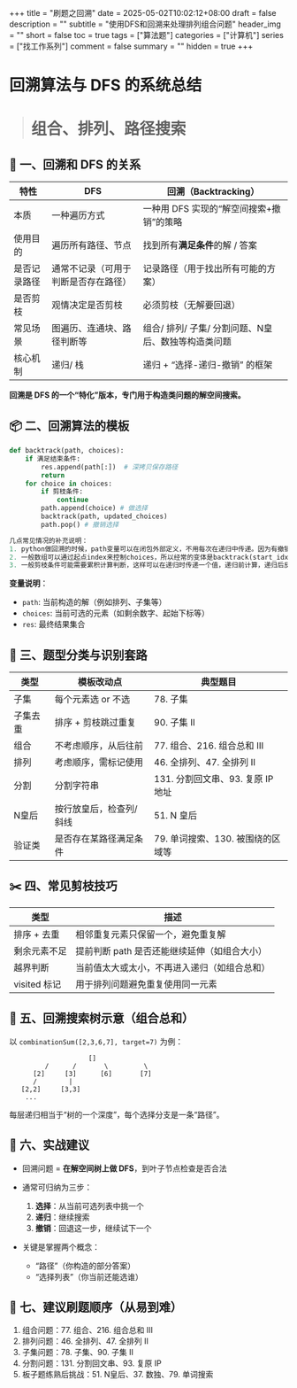 +++
title = "刷题之回溯"
date = 2025-05-02T10:02:12+08:00
draft = false
description = ""
subtitle = "使用DFS和回溯来处理排列组合问题"
header_img = ""
short = false
toc = true
tags = ["算法题"]
categories = ["计算机"]
series = ["找工作系列"]
comment = false
summary = ""
hidden = true
+++

# 回溯算法与 DFS 的系统总结

> # 组合、排列、路径搜索

## 🧠 一、回溯和 DFS 的关系

| 特性     | DFS                | 回溯（Backtracking）              |
| ------ | ------------------ | ----------------------------- |
| 本质     | 一种遍历方式             | 一种用 DFS 实现的“解空间搜索+撤销”的策略      |
| 使用目的   | 遍历所有路径、节点          | 找到所有**满足条件**的解 / 答案           |
| 是否记录路径 | 通常不记录（可用于判断是否存在路径） | 记录路径（用于找出所有可能的方案）             |
| 是否剪枝   | 观情决定是否剪枝           | 必须剪枝（无解要回退）                   |
| 常见场景   | 图遍历、连通块、路径判断等      | 组合/ 排列/ 子集/ 分割问题、N皇后、数独等构造类问题 |
| 核心机制   | 递归/ 栈              | 递归 + “选择-递归-撤销” 的框架           |

**回溯是 DFS 的一个“特化”版本，专门用于构造类问题的解空间搜索。**

## 📦 二、回溯算法的模板

```python
def backtrack(path, choices):
    if 满足结束条件:
        res.append(path[:])  # 深拷贝保存路径
        return
    for choice in choices:
        if 剪枝条件:
            continue
        path.append(choice) # 做选择
        backtrack(path, updated_choices)
        path.pop() # 撤销选择

几点常见情况的补充说明：
1. python做回溯的时候，path变量可以在闭包外部定义，不用每次在递归中传递。因为有撤销选择时path的pop()操作和进入递归时path[:]深拷贝来保证没问题。
2. 一般数组可以通过起点index来控制choices，所以经常的变体是backtrack(start_idx), backtrack(cur_idx + 1)就一个变量参与递归就够了。
3. 一般剪枝条件可能需要累积计算判断，这样可以在递归时传递一个值，递归前计算，递归后反向计算。一般就是求和之类的。
```

**变量说明**：

* `path`: 当前构造的解（例如排列、子集等）
* `choices`: 当前可选的元素（如剩余数字、起始下标等）
* `res`: 最终结果集合

## 🌟 三、题型分类与识别套路

| 类型   | 模板改动点        | 典型题目                    |
| ---- | ------------ | ----------------------- |
| 子集   | 每个元素选 or 不选  | 78. 子集                  |
| 子集去重 | 排序 + 剪枝跳过重复  | 90. 子集 II               |
| 组合   | 不考虑顺序，从后往前   | 77. 组合、216. 组合总和 III    |
| 排列   | 考虑顺序，需标记使用   | 46. 全排列、47. 全排列 II      |
| 分割   | 分割字符串        | 131. 分割回文串、93. 复原 IP 地址 |
| N皇后  | 按行放皇后，检查列/斜线 | 51. N 皇后                |
| 验证类  | 是否存在某路径满足条件  | 79. 单词搜索、130. 被围绕的区域等   |


## ✂️ 四、常见剪枝技巧

| 类型         | 描述                        |
| ---------- | ------------------------- |
| 排序 + 去重    | 相邻重复元素只保留一个，避免重复解         |
| 剩余元素不足     | 提前判断 path 是否还能继续延伸（如组合大小） |
| 越界判断       | 当前值太大或太小，不再进入递归（如组合总和）    |
| visited 标记 | 用于排列问题避免重复使用同一元素          |


## 🌲 五、回溯搜索树示意（组合总和）

以 `combinationSum([2,3,6,7], target=7)` 为例：

```
                    []
         /      /       \         \
      [2]     [3]      [6]       [7]
      /        |
   [2,2]     [3,3]
    ...
```

每层递归相当于“树的一个深度”，每个选择分支是一条“路径”。

## 📌 六、实战建议

* 回溯问题 = **在解空间树上做 DFS**，到叶子节点检查是否合法

* 通常可归纳为三步：

  1. **选择**：从当前可选列表中挑一个
  2. **递归**：继续搜索
  3. **撤销**：回退这一步，继续试下一个

* 关键是掌握两个概念：

  * “路径”（你构造的部分答案）
  * “选择列表”（你当前还能选谁）


## 🔁 七、建议刷题顺序（从易到难）

1. 组合问题：77. 组合、216. 组合总和 III
2. 排列问题：46. 全排列、47. 全排列 II
3. 子集问题：78. 子集、90. 子集 II
4. 分割问题：131. 分割回文串、93. 复原 IP
5. 板子题练熟后挑战：51. N皇后、37. 数独、79. 单词搜索